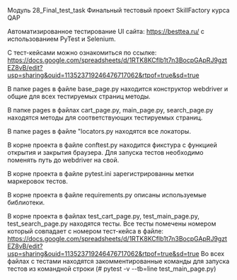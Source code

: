 Модуль 28_Final_test_task
Финальный тестовый проект SkillFactory курса QAP

Автоматизированное тестирование UI сайта: https://besttea.ru/ с использованием PyTest и Selenium.

С тест-кейсами можно ознакомиться по ссылке: https://docs.google.com/spreadsheets/d/1RTK8KCflb1t7n3BocpGApRJ9gztEZ8vB/edit?usp=sharing&ouid=113523719246476717062&rtpof=true&sd=true

В папке pages в файле base_page.py находится конструктор webdriver и общие для всех тестируемых страниц методы.

В папке pages в файлах cart_page.py, main_page.py, search_page.py находятся методы для соответствующих тестируемых страниц.

В папке pages в файле "locators.py находятся все локаторы.

В корне проекта в файле conftest.py находится фикстура с функцией открытия и закрытия браузера. Для запуска тестов необходимо поменять путь до webdriver на свой.

В корне проекта в файле pytest.ini зарегистрированны метки маркеровок тестов.

В корне проекта в файле requirements.py описаны используемые библиотеки.

В корне проекта в файлах test_cart_page.py, test_main_page.py, test_search_page.py находятся тесты. Все тесты помечены номером который совпадает с номером тест-кейса в файле: https://docs.google.com/spreadsheets/d/1RTK8KCflb1t7n3BocpGApRJ9gztEZ8vB/edit?usp=sharing&ouid=113523719246476717062&rtpof=true&sd=true Во всех файлах с тестами находятся закомментированные команды для запуска тестов из командной строки (# pytest -v --tb=line test_main_page.py)
